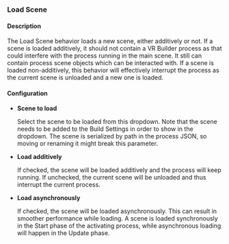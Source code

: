 ### Load Scene

#### Description

The Load Scene behavior loads a new scene, either additively or not.
If a scene is loaded additively, it should not contain a VR Builder process as that could interfere with the process
running in the main scene. It still can contain process scene objects which can be interacted with.
If a scene is loaded non-additively, this behavior will effectively interrupt the process as the current scene is
unloaded and a new one is loaded.

#### Configuration

- **Scene to load**

  Select the scene to be loaded from this dropdown. Note that the scene needs to be added to the Build Settings in order
  to show in the dropdown. The scene is serialized by path in the process JSON, so moving or renaming it might break
  this parameter.

- **Load additively**

  If checked, the scene will be loaded additively and the process will keep running. If unchecked, the current scene
  will be unloaded and thus interrupt the current process.

- **Load asynchronously**

  If checked, the scene will be loaded asynchronously. This can result in smoother performance while loading. A scene is
  loaded synchronously in the Start phase of the activating process, while asynchronous loading will happen in the
  Update phase.
